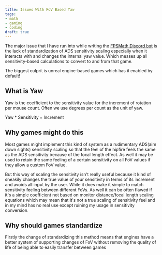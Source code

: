 ```yaml
---
title: Issues With FoV Based Yaw
tags:
- math
- gaming
- coding
draft: true
---
```


The major issue that I have run into while writing the [FPSMath Discord bot](https://fpsmath.xyz)
is the lack of standardization of ADS sensitivity scaling especially when
it interacts with and changes the internal yaw value.
Which messes up all sensitivity-based calculations to convert to and from that game.

The biggest culprit is unreal engine-based games which has it enabled by default!

## What is Yaw

Yaw is the coefficient to the sensitivity value for
the increment of rotation per mouse count.
Often we use degrees per count as the unit of yaw.

Yaw \* Sensitivity = Increment

## Why games might do this

Most games might implement this kind of system as a
rudimentary ADS(aim down sights) sensitivity scaling
so that the feel of the hipfire feels the same as the ADS sensitivity because
of the focal length effect.
As well it may be used to retain the same feeling of
a certain sensitivity on all FoV values if they allow a custom FoV value.

But this way of scaling the sensitivity isn't really useful because
it kind of sneakily changes the true value of your sensitivity in terms of
its increment and avoids all input by the user.
While it does make it simple to match sensitivity feeling between different FoVs.
As well it can be often flawed if it's a simple coefficient not based on
monitor distance/focal length scaling equations which may mean
that it's not a true scaling of sensitivity feel and
in my mind has no real use except ruining my usage in sensitivity conversion.

## Why should games standardize

Firstly the change of standardizing this method means that
engines have a better system of supporting changes of FoV without removing
the quality of life of being able to easily transfer between games
